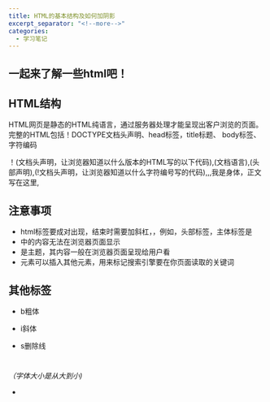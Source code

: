 ```yaml
---
title: HTML的基本结构及如何加阴影
excerpt_separator: "<!--more-->"
categories: 
  - 学习笔记
---
```

## 一起来了解一些html吧！

<!--more-->

## HTML结构
HTML网页是静态的HTML纯语言，通过服务器处理才能呈现出客户浏览的页面。完整的HTML包括！DOCTYPE文档头声明、head标签，title标题、
body标签、字符编码


<!DOCTYPE html>！(文档头声明，让浏览器知道以什么版本的HTML写的以下代码),<html lang="en">(文档语言),<head>(头部声明),<meta charset="utf-8" />(!文档头声明，让浏览器知道以什么字符编号写的代码),<title>我是标题</title>,</head>,<body>我是身体，正文写在这里</body>,</html>


## 注意事项
- html标签要成对出现，结束时需要加斜杠，，例如<html></html>，头部标签<head></head>，主体标签是<body></body>
- <head></head>中的内容无法在浏览器页面显示
- <body></body>是主题，其内容一般在浏览器页面呈现给用户看
- <meta>元素可以插入其他元素，用来标记搜索引擎要在你页面读取的关键词


## 其他标签

- b粗体

- i斜体

- s删除线

 <h1>

 <h2>

 <h3>

 <h4>

 <h5>

 <h6>（字体大小是从大到小)
  
- <title>是文字标题，<h>是文字标题
- </br>是换行
- <p>是段落
- <u>是下划线

## 添加阴影
在页面中的文字、图片或盒子添加阴影，可以增强立体感，给用户一个良好的视觉体验。

## 文字阴影

---
h1 {text-shadow:2px 2px #FF0000;}
---

三个值分别为偏移值、模糊程度、色值

## 盒子阴影

---
div
{
w
box-shadow: 10px 10px 5px #888888;
}

---

四个值分别为X轴偏移，Y轴偏移，模糊程度，色值









